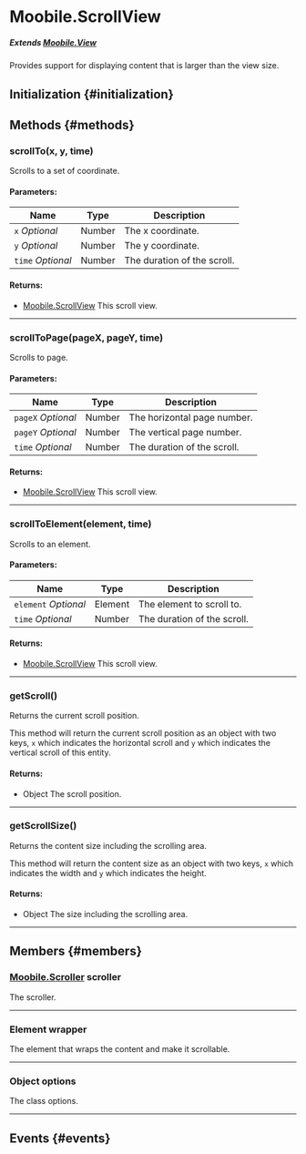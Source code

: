 Moobile.ScrollView
================================================================================

##### Extends [Moobile.View](View/View.md)

Provides support for displaying content that is larger than the view
       size.

Initialization {#initialization}
--------------------------------------------------------------------------------

Methods {#methods}
--------------------------------------------------------------------------------

### scrollTo(x, y, time)

Scrolls to a set of coordinate.

#### Parameters:

Name  | Type | Description
----- | ---- | -----------
`x` *Optional* | Number | The x coordinate.
`y` *Optional* | Number | The y coordinate.
`time` *Optional* | Number | The duration of the scroll.

#### Returns:

- [Moobile.ScrollView](View/ScrollView.md) This scroll view.

-----

### scrollToPage(pageX, pageY, time)

Scrolls to page.

#### Parameters:

Name  | Type | Description
----- | ---- | -----------
`pageX` *Optional* | Number | The horizontal page number.
`pageY` *Optional* | Number | The vertical page number.
`time` *Optional* | Number | The duration of the scroll.

#### Returns:

- [Moobile.ScrollView](View/ScrollView.md) This scroll view.

-----

### scrollToElement(element, time)

Scrolls to an element.

#### Parameters:

Name  | Type | Description
----- | ---- | -----------
`element` *Optional* | Element | The element to scroll to.
`time` *Optional* | Number | The duration of the scroll.

#### Returns:

- [Moobile.ScrollView](View/ScrollView.md) This scroll view.

-----

### getScroll()

Returns the current scroll position.

This method will return the current scroll position as an object
with two keys, `x` which indicates the horizontal scroll and `y` which
indicates the vertical scroll of this entity.


#### Returns:

- Object The scroll position.


-----

### getScrollSize()

Returns the content size including the scrolling area.

This method will return the content size as an object with two keys,
`x` which indicates the width and `y` which indicates the height.


#### Returns:

- Object The size including the scrolling area.


-----


Members {#members}
--------------------------------------------------------------------------------

### [Moobile.Scroller](Scroller/Scroller.md) scroller

The scroller.

-----

### Element wrapper

The element that wraps the content and make it scrollable.

-----

### Object options

The class options.

-----

Events {#events}
--------------------------------------------------------------------------------